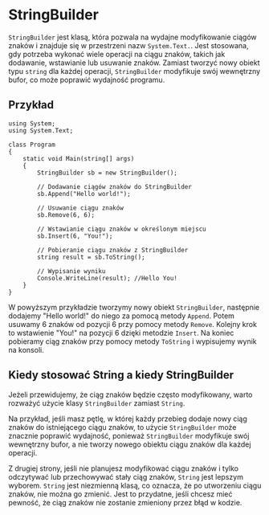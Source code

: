 # StringBuilder 

`StringBuilder` jest klasą, która pozwala na wydajne modyfikowanie ciągów znaków i znajduje się w przestrzeni nazw `System.Text.`. Jest stosowana, gdy potrzeba wykonać wiele operacji na ciągu znaków, takich jak dodawanie, wstawianie lub usuwanie znaków. Zamiast tworzyć nowy obiekt typu `string` dla każdej operacji, `StringBuilder` modyfikuje swój wewnętrzny bufor, co może poprawić wydajność programu. 

## Przykład 

```
using System;
using System.Text;

class Program
{
    static void Main(string[] args)
    {
        StringBuilder sb = new StringBuilder();

        // Dodawanie ciągów znaków do StringBuilder
        sb.Append("Hello world!");

        // Usuwanie ciągu znaków
        sb.Remove(6, 6);

        // Wstawianie ciągu znaków w określonym miejscu
        sb.Insert(6, "You!");

        // Pobieranie ciągu znaków z StringBuilder
        string result = sb.ToString();

        // Wypisanie wyniku
        Console.WriteLine(result); //Hello You!
    }
}
```

W powyższym przykładzie tworzymy nowy obiekt `StringBuilder`, następnie dodajemy "Hello world!" do niego za pomocą metody `Append`. Potem usuwamy 6 znaków od pozycji 6 przy pomocy metody `Remove`. Kolejny krok to wstawienie "You!" na pozycji 6 dzięki metodzie `Insert`. Na koniec pobieramy ciąg znaków przy pomocy metody `ToString` i wypisujemy wynik na konsoli.

## Kiedy stosować String a kiedy StringBuilder

Jeżeli przewidujemy, że ciąg znaków będzie często modyfikowany, warto rozważyć użycie klasy `StringBuilder` zamiast `String`.

Na przykład, jeśli masz pętlę, w której każdy przebieg dodaje nowy ciąg znaków do istniejącego ciągu znaków, to użycie `StringBuilder` może znacznie poprawić wydajność, ponieważ `StringBuilder` modyfikuje swój wewnętrzny bufor, a nie tworzy nowego obiektu ciągu znaków dla każdej operacji.

Z drugiej strony, jeśli nie planujesz modyfikować ciągu znaków i tylko odczytywać lub przechowywać stały ciąg znaków, `String` jest lepszym wyborem. `String` jest niezmienną klasą, co oznacza, że ​​po utworzeniu ciągu znaków, nie można go zmienić. Jest to przydatne, jeśli chcesz mieć pewność, że ciąg znaków nie zostanie zmieniony przez błąd w kodzie.

